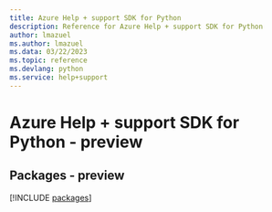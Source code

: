 ```yaml
---
title: Azure Help + support SDK for Python
description: Reference for Azure Help + support SDK for Python
author: lmazuel
ms.author: lmazuel
ms.data: 03/22/2023
ms.topic: reference
ms.devlang: python
ms.service: help+support
---
```

# Azure Help + support SDK for Python - preview
## Packages - preview
[!INCLUDE [packages](help-+-support-index.md)]